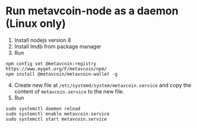 # Run metavcoin-node as a daemon (Linux only) 

1. Install nodejs version 8
2. Install lmdb from package manager
3. Run

```
npm config set @metavcoin:registry https://www.myget.org/F/metavcoin/npm/
npm install @metavcoin/metavcoin-wallet -g
```
4. Create new file at `/etc/systemd/system/metavcoin.service` and copy the content of `metavcoin.service` to the new file.
5. Run 

```
sudo systemctl daemon reload
sudo systemctl enable metavcoin.service
sudo systemctl start metavcoin.service
```
